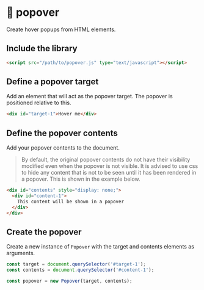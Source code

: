 # :speech_balloon: popover

Create hover popups from HTML elements.

## Include the library

```html
<script src="/path/to/popover.js" type="text/javascript"></script>
```

## Define a popover target

Add an element that will act as the popover target. The popover is positioned relative to this.

```html
<div id="target-1">Hover me</div>
```

## Define the popover contents

Add your popover contents to the document.

> By default, the original popover contents do not have their visibility modified even when the popover is not visible. It is advised to use css to hide any content that is not to be seen until it has been rendered in a popover. This is shown in the example below.

```html
<div id="contents" style="display: none;">
  <div id="content-1">
    This content will be shown in a popover
  </div>
</div>
```

## Create the popover

Create a new instance of `Popover` with the target and contents elements as arguments.

```js
const target = document.querySelector('#target-1');
const contents = document.querySelector('#content-1');

const popover = new Popover(target, contents);
```
